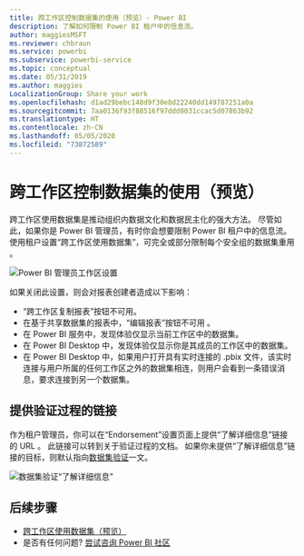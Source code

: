 ```yaml
---
title: 跨工作区控制数据集的使用（预览）- Power BI
description: 了解如何限制 Power BI 租户中的信息流。
author: maggiesMSFT
ms.reviewer: chbraun
ms.service: powerbi
ms.subservice: powerbi-service
ms.topic: conceptual
ms.date: 05/31/2019
ms.author: maggies
LocalizationGroup: Share your work
ms.openlocfilehash: d1ad29bebc148d9f30e8d22240dd149787251a0a
ms.sourcegitcommit: 7aa0136f93f88516f97ddd8031ccac5d07863b92
ms.translationtype: HT
ms.contentlocale: zh-CN
ms.lasthandoff: 05/05/2020
ms.locfileid: "73872589"
---
```

# <a name="control-the-use-of-datasets-across-workspaces-preview"></a>跨工作区控制数据集的使用（预览）

跨工作区使用数据集是推动组织内数据文化和数据民主化的强大方法。 尽管如此，如果你是 Power BI 管理员，有时你会想要限制 Power BI 租户中的信息流。 使用租户设置“跨工作区使用数据集”，可完全或部分限制每个安全组的数据集重用  。

![Power BI 管理员工作区设置](media/service-datasets-admin-across-workspaces/power-bi-admin-workspace-settings.png)

如果关闭此设置，则会对报表创建者造成以下影响：

- “跨工作区复制报表”按钮不可用。 
- 在基于共享数据集的报表中，“编辑报表”按钮不可用  。
- 在 Power BI 服务中，发现体验仅显示当前工作区中的数据集。
- 在 Power BI Desktop 中，发现体验仅显示你是其成员的工作区中的数据集。
- 在 Power BI Desktop 中，如果用户打开具有实时连接的 .pbix 文件，该实时连接与用户所属的任何工作区之外的数据集相连，则用户会看到一条错误消息，要求连接到另一个数据集。

## <a name="provide-a-link-for-the-certification-process"></a>提供验证过程的链接

作为租户管理员，你可以在“Endorsement”设置页面上提供“了解详细信息”链接的 URL 。  此链接可以转到关于验证过程的文档。 如果你未提供“了解详细信息”链接的目标，则默认指向[数据集验证](service-datasets-certify.md)一文。

![数据集验证“了解详细信息”](media/service-datasets-certify-promote/power-bi-dataset-learn-more-certification.png)

## <a name="next-steps"></a>后续步骤

- [跨工作区使用数据集（预览）](service-datasets-across-workspaces.md)
- 是否有任何问题? [尝试咨询 Power BI 社区](https://community.powerbi.com/)

